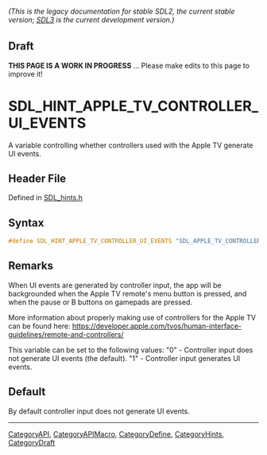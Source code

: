 ###### (This is the legacy documentation for stable SDL2, the current stable version; [SDL3](https://wiki.libsdl.org/SDL3/) is the current development version.)

## Draft

**THIS PAGE IS A WORK IN PROGRESS** ... Please make edits to this page to improve it!


<!-- #*^*^*^*^*See https://wiki.libsdl.org/SGEnumerations for details on editing this page*^*^*^*^* -->
# SDL_HINT_APPLE_TV_CONTROLLER_UI_EVENTS

A variable controlling whether controllers used with the Apple TV generate UI events.

## Header File

Defined in [SDL_hints.h](https://github.com/libsdl-org/SDL/blob/SDL2/include/SDL_hints.h)

## Syntax

```c
#define SDL_HINT_APPLE_TV_CONTROLLER_UI_EVENTS "SDL_APPLE_TV_CONTROLLER_UI_EVENTS"
```

## Remarks

When UI events are generated by controller input, the app will be
backgrounded when the Apple TV remote's menu button is pressed, and when
the pause or B buttons on gamepads are pressed.

More information about properly making use of controllers for the Apple TV
can be found here:
https://developer.apple.com/tvos/human-interface-guidelines/remote-and-controllers/

This variable can be set to the following values: "0" - Controller input
does not generate UI events (the default). "1" - Controller input generates
UI events.

## Default

By default controller input does not generate UI events.

----
[CategoryAPI](CategoryAPI), [CategoryAPIMacro](CategoryAPIMacro), [CategoryDefine](CategoryDefine), [CategoryHints](CategoryHints), [CategoryDraft](CategoryDraft)
<!-- #See the Style Guide for instructions on editing the footer. -->


